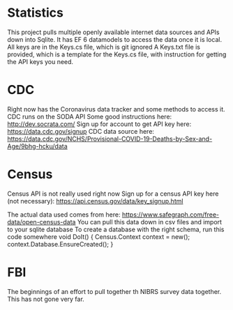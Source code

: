 # Statistics
This project pulls multiple openly available internet data sources and APIs down into Sqlite. It has EF 6 datamodels to access the data once it is local.
All keys are in the Keys.cs file, which is git ignored
A Keys.txt file is provided, which is a template for the Keys.cs file, with instruction for getting the API keys you need.

# CDC
Right now has the Coronavirus data tracker and some methods to access it.
CDC runs on the SODA API
Some good instructions here: http://dev.socrata.com/
Sign up for account to get API key here: https://data.cdc.gov/signup
CDC data source here: https://data.cdc.gov/NCHS/Provisional-COVID-19-Deaths-by-Sex-and-Age/9bhg-hcku/data

# Census
Census API is not really used right now
Sign up for a census API key here (not necessary): https://api.census.gov/data/key_signup.html

The actual data used comes from here: https://www.safegraph.com/free-data/open-census-data
You can pull this data down in csv files and import to your sqlite database
To create a database with the right schema, run this code somewhere
  void DoIt()
  {
    Census.Context context = new();
    context.Database.EnsureCreated();
  }


# FBI
The beginnings of an effort to pull together th NIBRS survey data together. This has not gone very far.


